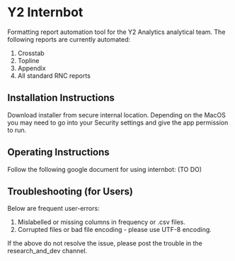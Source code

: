 # Y2 Internbot

Formatting report automation tool for the Y2 Analytics analytical team. The following reports are currently automated:

1. Crosstab
2. Topline
3. Appendix
4. All standard RNC reports

## Installation Instructions

Download installer from secure internal location. Depending on the MacOS you may need to go into your Security settings and give the app permission to run.

## Operating Instructions

Follow the following google document for using internbot: (TO DO)

## Troubleshooting (for Users)

Below are frequent user-errors:

1. Mislabelled or missing columns in frequency or .csv files. 
2. Corrupted files or bad file encoding - please use UTF-8 encoding.

If the above do not resolve the issue, please post the trouble in the research_and_dev channel.

